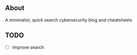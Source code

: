 ## About
A minimalist, quick search cybersecurity blog and cheatsheets

## TODO
- [ ] Improve search
